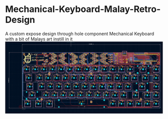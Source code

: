 # Mechanical-Keyboard-Malay-Retro-Design
A custom expose design through hole component Mechanical Keyboard with a bit of Malays art instill in it 
![PCB](https://raw.githubusercontent.com/Cokekonut/Mechanical-Keyboard-Malay-Retro-Design/main/1.PNG?raw=true)
